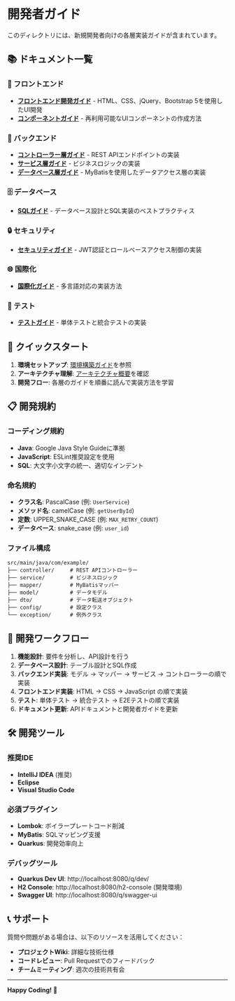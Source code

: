 # 開発者ガイド

このディレクトリには、新規開発者向けの各層実装ガイドが含まれています。

## 📚 ドキュメント一覧

### 🎨 フロントエンド
- [**フロントエンド開発ガイド**](frontend-guide.md) - HTML、CSS、jQuery、Bootstrap 5を使用したUI開発
- [**コンポーネントガイド**](component-guide.md) - 再利用可能なUIコンポーネントの作成方法

### 🔧 バックエンド
- [**コントローラー層ガイド**](controller-guide.md) - REST APIエンドポイントの実装
- [**サービス層ガイド**](service-guide.md) - ビジネスロジックの実装
- [**データベース層ガイド**](database-guide.md) - MyBatisを使用したデータアクセス層の実装

### 🗄️ データベース
- [**SQLガイド**](sql-guide.md) - データベース設計とSQL実装のベストプラクティス

### 🔒 セキュリティ
- [**セキュリティガイド**](security-guide.md) - JWT認証とロールベースアクセス制御の実装

### 🌐 国際化
- [**国際化ガイド**](i18n-guide.md) - 多言語対応の実装方法

### 🧪 テスト
- [**テストガイド**](testing-guide.md) - 単体テストと統合テストの実装

## 🚀 クイックスタート

1. **環境セットアップ**: [環境構築ガイド](../README.md#環境構築)を参照
2. **アーキテクチャ理解**: [アーキテクチャ概要](../PROJECT_STRUCTURE.md)を確認
3. **開発フロー**: 各層のガイドを順番に読んで実装方法を学習

## 📋 開発規約

### コーディング規約
- **Java**: Google Java Style Guideに準拠
- **JavaScript**: ESLint推奨設定を使用
- **SQL**: 大文字小文字の統一、適切なインデント

### 命名規約
- **クラス名**: PascalCase (例: `UserService`)
- **メソッド名**: camelCase (例: `getUserById`)
- **定数**: UPPER_SNAKE_CASE (例: `MAX_RETRY_COUNT`)
- **データベース**: snake_case (例: `user_id`)

### ファイル構成
```
src/main/java/com/example/
├── controller/     # REST APIコントローラー
├── service/        # ビジネスロジック
├── mapper/         # MyBatisマッパー
├── model/          # データモデル
├── dto/            # データ転送オブジェクト
├── config/         # 設定クラス
└── exception/      # 例外クラス
```

## 🔄 開発ワークフロー

1. **機能設計**: 要件を分析し、API設計を行う
2. **データベース設計**: テーブル設計とSQL作成
3. **バックエンド実装**: モデル → マッパー → サービス → コントローラーの順で実装
4. **フロントエンド実装**: HTML → CSS → JavaScript の順で実装
5. **テスト**: 単体テスト → 統合テスト → E2Eテストの順で実装
6. **ドキュメント更新**: APIドキュメントと開発者ガイドを更新

## 🛠️ 開発ツール

### 推奨IDE
- **IntelliJ IDEA** (推奨)
- **Eclipse**
- **Visual Studio Code**

### 必須プラグイン
- **Lombok**: ボイラープレートコード削減
- **MyBatis**: SQLマッピング支援
- **Quarkus**: 開発効率向上

### デバッグツール
- **Quarkus Dev UI**: http://localhost:8080/q/dev/
- **H2 Console**: http://localhost:8080/h2-console (開発環境)
- **Swagger UI**: http://localhost:8080/q/swagger-ui

## 📞 サポート

質問や問題がある場合は、以下のリソースを活用してください：

- **プロジェクトWiki**: 詳細な技術仕様
- **コードレビュー**: Pull Requestでのフィードバック
- **チームミーティング**: 週次の技術共有会

---

**Happy Coding! 🎉**
